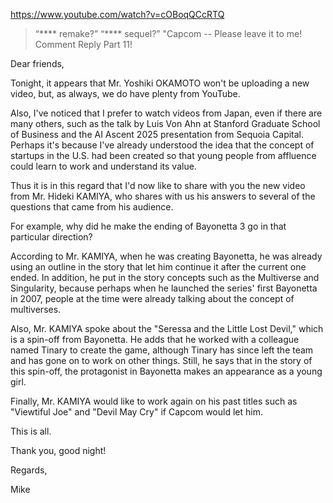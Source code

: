 https://www.youtube.com/watch?v=cOBoqQCcRTQ

> “**** remake?” “**** sequel?” "Capcom -- Please leave it to me! Comment Reply Part 11!

Dear friends,

Tonight, it appears that Mr. Yoshiki OKAMOTO won't be uploading a new video, but, as always, we do have plenty from YouTube.

Also, I've noticed that I prefer to watch videos from Japan, even if there are many others, such as the talk by Luis Von Ahn at Stanford Graduate School of Business and the AI Ascent 2025 presentation from Sequoia Capital. Perhaps it's because I've already understood the idea that the concept of startups in the U.S. had been created so that young people from affluence could learn to work and understand its value.

Thus it is in this regard that I'd now like to share with you the new video from Mr. Hideki KAMIYA, who shares with us his answers to several of the questions that came from his audience.

For example, why did he make the ending of Bayonetta 3 go in that particular direction? 

According to Mr. KAMIYA, when he was creating Bayonetta, he was already using an outline in the story that let him continue it after the current one ended. In addition, he put in the story concepts such as the Multiverse and Singularity, because perhaps when he launched the series' first Bayonetta in 2007, people at the time were already talking about the concept of multiverses.

Also, Mr. KAMIYA spoke about the "Seressa and the Little Lost Devil," which is a spin-off from Bayonetta. He adds that he worked with a colleague named Tinary to create the game, although Tinary has since left the team and has gone on to work on other things. Still, he says that in the story of this spin-off, the protagonist in Bayonetta makes an appearance as a young girl.

Finally, Mr. KAMIYA would like to work again on his past titles such as "Viewtiful Joe" and "Devil May Cry" if Capcom would let him.

This is all.

Thank you, good night!

Regards,

Mike
